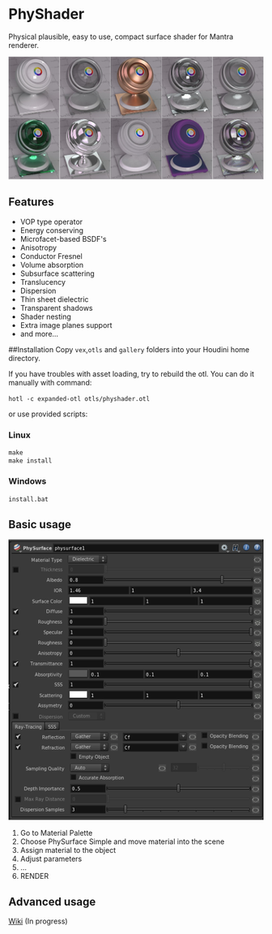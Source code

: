 # PhyShader

Physical plausible, easy to use, compact surface shader for Mantra renderer.

![PhySurface Materials](img/materials.jpg "Materials preview")

## Features
* VOP type operator
* Energy conserving
* Microfacet-based BSDF's
* Anisotropy
* Conductor Fresnel
* Volume absorption
* Subsurface scattering
* Translucency
* Dispersion
* Thin sheet dielectric
* Transparent shadows
* Shader nesting
* Extra image planes support
* and more...

##Installation
Copy `vex`,`otls` and `gallery` folders into your Houdini home directory.

If you have troubles with asset loading, try to rebuild the otl.
You can do it manually with command:

`hotl -c expanded-otl otls/physhader.otl`

or use provided scripts:

### Linux
```
make
make install
```

### Windows
`install.bat`

## Basic usage
![PhySurface](img/physurface_gui.png "PhySurface")

1. Go to Material Palette
2. Choose PhySurface Simple and move material into the scene
3. Assign material to the object
4. Adjust parameters
5. ...
6. RENDER


## Advanced usage
[Wiki](../../wiki/Home) (In progress)
